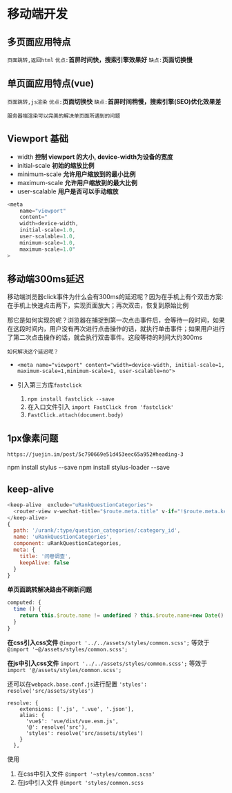 # 移动端开发

## 多页面应用特点
```页面跳转,返回html```
```优点:```**首屏时间快，搜索引擎效果好**
```缺点:```**页面切换慢**

## 单页面应用特点(vue)
```页面跳转,js渲染```
```优点:```**页面切换快**
```缺点:```**首屏时间稍慢，搜索引擎(SEO)优化效果差**

```服务器端渲染可以完美的解决单页面所遇到的问题```

## Viewport 基础
- width          **控制 viewport 的大小, device-width为设备的宽度**
- initial-scale  **初始的缩放比例**
- minimum-scale  **允许用户缩放到的最小比例**
- maximum-scale  **允许用户缩放到的最大比例**
- user-scalable  **用户是否可以手动缩放**
```js
<meta
    name="viewport"
    content="
    width=device-width,
    initial-scale=1.0,
    user-scalable=1.0,
    minimum-scale=1.0,
    maximum-scale=1.0"
>
```

## 移动端300ms延迟

<p>移动端浏览器click事件为什么会有300ms的延迟呢？因为在手机上有个双击方案: 在手机上快速点击两下，实现页面放大；再次双击，恢复到原始比例</p>
<p>那它是如何实现的呢？浏览器在捕捉到第一次点击事件后，会等待一段时间，如果在这段时间内，用户没有再次进行点击操作的话，就执行单击事件；如果用户进行了第二次点击操作的话，就会执行双击事件。这段等待的时间大约300ms</p>

```如何解决这个延迟呢？```
- ```<meta name="viewport" content="width=device-width, initial-scale=1, maximum-scale=1,minimum-scale=1, user-scalable=no">```

- 引入第三方库```fastclick```
  1. ```npm install fastclick --save```
  2. 在入口文件引入 ```import FastClick from 'fastclick'```
  3. ```FastClick.attach(document.body)```

## 1px像素问题

```https://juejin.im/post/5c790669e51d453eec65a952#heading-3```

npm install stylus --save
npm install stylus-loader --save
## keep-alive
```js
<keep-alive  exclude="uRankQuestionCategories">
  <router-view v-wechat-title="$route.meta.title" v-if="!$route.meta.keepAlive" />
</keep-alive>
{
  path: '/urank/:type/question_categories/:category_id',
  name: 'uRankQuestionCategories',
  component: uRankQuestionCategories,
  meta: {
    title: '问卷调查',
    keepAlive: false
  }
}
```

**单页面跳转解决路由不刷新问题**
```js
computed: {
  time () {
    return this.$route.name != undefined ? this.$route.name+new Date().getTime() : new Date().getTime()
  }
}
```

**在css引入css文件**
```@import '../../assets/styles/common.scss';```
等效于
```@import '~@/assets/styles/common.scss';```

**在js中引入css文件**
```import '../../assets/styles/common.scss';```
等效于
```import '@/assets/styles/common.scss';```

还可以在```webpack.base.conf.js```进行配置
```'styles': resolve('src/assets/styles')```
```
resolve: {
    extensions: ['.js', '.vue', '.json'],
    alias: {
      'vue$': 'vue/dist/vue.esm.js',
      '@': resolve('src'),
      'styles': resolve('src/assets/styles')
    }
  },
```
使用
1. 在css中引入文件
```@import '~styles/common.scss'```
2. 在js中引入文件
```@import 'styles/common.scss```
